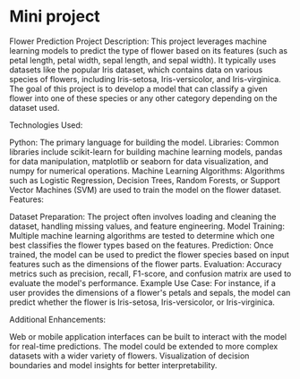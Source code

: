 # Mini project
Flower Prediction Project
Description: This project leverages machine learning models to predict the type of flower based on its features (such as petal length, petal width, sepal length, and sepal width). It typically uses datasets like the popular Iris dataset, which contains data on various species of flowers, including Iris-setosa, Iris-versicolor, and Iris-virginica. The goal of this project is to develop a model that can classify a given flower into one of these species or any other category depending on the dataset used.

Technologies Used:

Python: The primary language for building the model.
Libraries: Common libraries include scikit-learn for building machine learning models, pandas for data manipulation, matplotlib or seaborn for data visualization, and numpy for numerical operations.
Machine Learning Algorithms: Algorithms such as Logistic Regression, Decision Trees, Random Forests, or Support Vector Machines (SVM) are used to train the model on the flower dataset.
Features:

Dataset Preparation: The project often involves loading and cleaning the dataset, handling missing values, and feature engineering.
Model Training: Multiple machine learning algorithms are tested to determine which one best classifies the flower types based on the features.
Prediction: Once trained, the model can be used to predict the flower species based on input features such as the dimensions of the flower parts.
Evaluation: Accuracy metrics such as precision, recall, F1-score, and confusion matrix are used to evaluate the model's performance.
Example Use Case: For instance, if a user provides the dimensions of a flower's petals and sepals, the model can predict whether the flower is Iris-setosa, Iris-versicolor, or Iris-virginica.

Additional Enhancements:

Web or mobile application interfaces can be built to interact with the model for real-time predictions.
The model could be extended to more complex datasets with a wider variety of flowers.
Visualization of decision boundaries and model insights for better interpretability.
